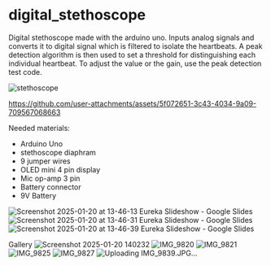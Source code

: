 # digital_stethoscope
Digital stethoscope made with the arduino uno. Inputs analog signals and converts it to digital signal which is filtered to isolate the heartbeats. A peak detection algorithm is then used to set a threshold for distinguishing each individual heartbeat. To adjust the value or the gain, use the peak detection test code.

![stethoscope](https://github.com/user-attachments/assets/83e43c3f-69d5-4721-abe7-e7cca82f0fd4)


https://github.com/user-attachments/assets/5f072651-3c43-4034-9a09-709567068663



Needed materials:
- Arduino Uno
- stethoscope diaphram
- 9 jumper wires
- OLED mini 4 pin display
- Mic op-amp 3 pin
- Battery connector
- 9V Battery
  
![Screenshot 2025-01-20 at 13-46-13 Eureka Slideshow - Google Slides](https://github.com/user-attachments/assets/3a217d75-0fe1-4c08-a112-8b636b3a7fc2)
![Screenshot 2025-01-20 at 13-46-31 Eureka Slideshow - Google Slides](https://github.com/user-attachments/assets/ac2cd1fd-8f73-4273-92a6-8f57b4d73610)
![Screenshot 2025-01-20 at 13-46-39 Eureka Slideshow - Google Slides](https://github.com/user-attachments/assets/94902461-e12c-43dc-abf4-a3c32ee87c01)

Gallery
![Screenshot 2025-01-20 140232](https://github.com/user-attachments/assets/8c0bffea-a1b8-4449-aad5-9271ff50671e)
![IMG_9820](https://github.com/user-attachments/assets/643be3c6-f1b0-4458-9398-d472dbdd85c4)
![IMG_9821](https://github.com/user-attachments/assets/5835653d-bfca-4eed-bb33-9b8472b75c13)
![IMG_9825](https://github.com/user-attachments/assets/7d254458-b1e1-4bb0-9f2b-ad2e9a900956)
![IMG_9827](https://github.com/user-attachments/assets/f9e7a545-a33c-4cf9-8974-a67f6c8e017e)
![Uploading IMG_9839.JPG…]()
